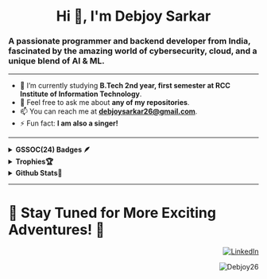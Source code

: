 # <h1 align="center">Hi 👋, I'm Debjoy Sarkar</h1>

### A passionate programmer and backend developer from India, fascinated by the amazing world of cybersecurity, cloud, and a unique blend of AI & ML.
---

- 🌱 I’m currently studying **B.Tech 2nd year, first semester at RCC Institute of Information Technology**.
- 💬 Feel free to ask me about **any of my repositories**.
- 📫 You can reach me at **[debjoysarkar26@gmail.com](mailto:debjoysarkar26@gmail.com)**.
- ⚡ Fun fact: **I am also a singer!**

---
<details>	
 <summary><b>GSSOC(24) Badges 🪶</b></summary><br>
<div style='display:flex; align-items:center; gap: 10px;' align='center'><a href="https://gssoc.girlscript.tech/leaderboard">
<img src="https://raw.githubusercontent.com/GSSoC24/Postman-Challenge/main/docs/assets/Postman%20White.png" width="100px" height="100px" />
  <img src="https://raw.githubusercontent.com/GSSoC24/Postman-Challenge/main/docs/assets/1.png" width="100px" height="100px" />
  <img src="https://raw.githubusercontent.com/GSSoC24/Postman-Challenge/main/docs/assets/2.png" width="100px" height="100px" />
  <img src="https://raw.githubusercontent.com/GSSoC24/Postman-Challenge/main/docs/assets/3.png" width="100px" height="100px" />
  <img src="https://raw.githubusercontent.com/GSSoC24/Postman-Challenge/main/docs/assets/4.png" width="100px" height="100px" />
  <img src="https://raw.githubusercontent.com/GSSoC24/Postman-Challenge/main/docs/assets/5.png" width="100px" height="100px" /></a>
</div>
</details>

<details>
  <summary><b>Trophies🏆</b></summary><br>
<p align="center"> 
  <a href="https://github.com/ryo-ma/github-profile-trophy"><img src="https://github-profile-trophy.vercel.app/?username=Debjoy26&theme=onedark" alt="Debjoy26" /></a> 
</p>
</details>

<details>
  <summary><b>Github Stats🐼</b></summary><br>
 <p align="center">
   &nbsp;<img align="center" src="https://github-readme-stats.vercel.app/api?username=Debjoy26&theme=dark&hide_border=false&include_all_commits=false&count_private=false" />
   <img align="center" src="https://github-readme-streak-stats.herokuapp.com/?user=Debjoy26&theme=dark&hide_border=false" />
    <a href="https://github.com/Debjoy26/github-readme-stats">
     <img align="center"  src="https://github-readme-stats.vercel.app/api/top-langs?username=Debjoy26&show_icons=true&theme=dark&hide_border=false&layout=pie&langs_count=10&card_width=900" />
  </a
 </p>
</details>



---


# <h1 align="left">🎉 Stay Tuned for More Exciting Adventures! 🎉</h1>




<p align="right">
  <a href="https://www.linkedin.com/in/debjoysarkar/" target="blank">
    <img alt='LinkedIn' src='https://img.shields.io/badge/LinkedIn-100000?style=for-the-badge&logo=LinkedIn&logoColor=white&labelColor=000000&color=0072b1'/></a>
</p>
<p align="right">
  <img src="https://komarev.com/ghpvc/?username=Debjoy26&label=Profile%20views&color=0e75b6&style=flat" alt="Debjoy26" /> 
</p>
